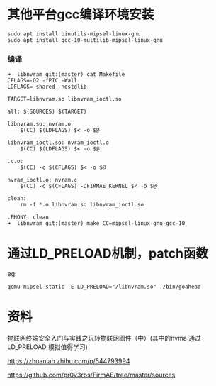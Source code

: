 # 其他平台gcc编译环境安装

```shell
sudo apt install binutils-mipsel-linux-gnu
sudo apt install gcc-10-multilib-mipsel-linux-gnu
```

### 编译

```
➜  libnvram git:(master) cat Makefile 
CFLAGS=-O2 -fPIC -Wall
LDFLAGS=-shared -nostdlib

TARGET=libnvram.so libnvram_ioctl.so

all: $(SOURCES) $(TARGET)

libnvram.so: nvram.o
	$(CC) $(LDFLAGS) $< -o $@

libnvram_ioctl.so: nvram_ioctl.o
	$(CC) $(LDFLAGS) $< -o $@

.c.o:
	$(CC) -c $(CFLAGS) $< -o $@

nvram_ioctl.o: nvram.c
	$(CC) -c $(CFLAGS) -DFIRMAE_KERNEL $< -o $@

clean:
	rm -f *.o libnvram.so libnvram_ioctl.so

.PHONY: clean
➜  libnvram git:(master) make CC=mipsel-linux-gnu-gcc-10
```

# 通过LD_PRELOAD机制，patch函数

eg:

```
qemu-mipsel-static -E LD_PRELOAD="/libnvram.so" ./bin/goahead
```



# 资料

物联网终端安全入门与实践之玩转物联网固件（中）(其中的nvma 通过LD_PRELOAD 模拟值得学习)

https://zhuanlan.zhihu.com/p/544793994

https://github.com/pr0v3rbs/FirmAE/tree/master/sources